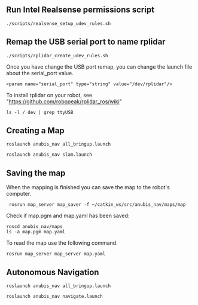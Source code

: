 ## Run Intel Realsense permissions script
```
./scripts/realsense_setup_udev_rules.sh
```
## Remap the USB serial port to name rplidar
```
./scripts/rplidar_create_udev_rules.sh
```
Once you have change the USB port remap, you can change the launch file about the serial_port value.
```
<param name="serial_port" type="string" value="/dev/rplidar"/>
```
To install rplidar on your robot, see "https://github.com/robopeak/rplidar_ros/wiki"

```
ls -l / dev | grep ttyUSB
```
## Creating a Map

```
roslaunch anubis_nav all_bringup.launch
```

```
roslaunch anubis_nav slam.launch
```
## Saving the map
When the mapping is finished you can save the map to the robot's computer.
```
 rosrun map_server map_saver -f ~/catkin_ws/src/anubis_nav/maps/map
```

Check if map.pgm and map.yaml has been saved:
```
roscd anubis_nav/maps
ls -a map.pgm map.yaml
```
To read the map use the following command.
```
rosrun map_server map_server map.yaml
```
## Autonomous Navigation

```
roslaunch anubis_nav all_bringup.launch
```

```
roslaunch anubis_nav navigate.launch
```